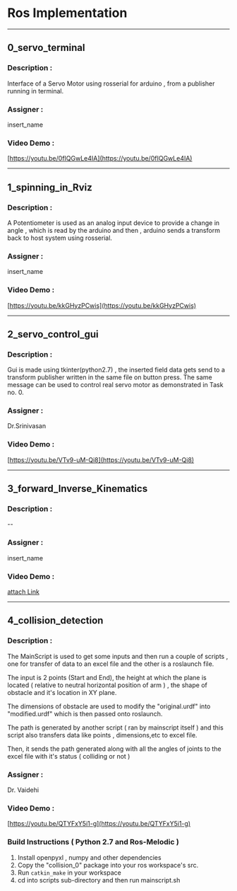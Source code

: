 # Ros Implementation
---
## 0_servo_terminal
### Description : 
Interface of a Servo Motor using rosserial for arduino , from a publisher running in terminal.
### Assigner : 
insert_name
### Video Demo : 
[https://youtu.be/0fIQGwLe4IA](https://youtu.be/0fIQGwLe4IA)

---

## 1_spinning_in_Rviz
### Description : 
A Potentiometer is used as an analog input device to provide a change in angle , which is read by 
the arduino and then , arduino sends a transform back to host system using rosserial.
### Assigner :
insert_name
### Video Demo : 
[https://youtu.be/kkGHyzPCwis](https://youtu.be/kkGHyzPCwis)

---

## 2_servo_control_gui
### Description :
Gui is made using tkinter(python2.7) , the inserted field data gets send to a transform publisher 
written in the same file on button press. 
The same message can be used to control real servo motor as demonstrated in Task no. 0.
### Assigner :
Dr.Srinivasan 
### Video Demo :
[https://youtu.be/VTv9-uM-Qi8](https://youtu.be/VTv9-uM-Qi8)

---

## 3_forward_Inverse_Kinematics
### Description :
--
### Assigner :
insert_name
### Video Demo :
[attach Link]()

---

## 4_collision_detection
### Description :
The MainScript is used to get some inputs and then run a couple of scripts , one for transfer of data to an excel file and the other is a roslaunch file.

The input is 2 points (Start and End), the height at which the plane is located ( relative to neutral horizontal position of arm ) , the shape of obstacle and it's location in XY plane.

The dimensions of obstacle are used to modify the "original.urdf" into "modified.urdf" which is then passed onto roslaunch.

The path is generated by another script ( ran by mainscript itself ) and this script also transfers data like points , dimensions,etc to excel file.

Then, it sends the path generated along with all the angles of joints to the excel file with it's status ( colliding or not ) 
### Assigner :
Dr. Vaidehi 
### Video Demo :
[https://youtu.be/QTYFxY5i1-g](https://youtu.be/QTYFxY5i1-g)
### Build Instructions ( Python 2.7 and Ros-Melodic )
  1. Install openpyxl , numpy and other dependencies
  2. Copy the "collision_0" package into your ros workspace's src.
  3. Run `catkin_make` in your workspace
  4. cd into scripts sub-directory and then run mainscript.sh




